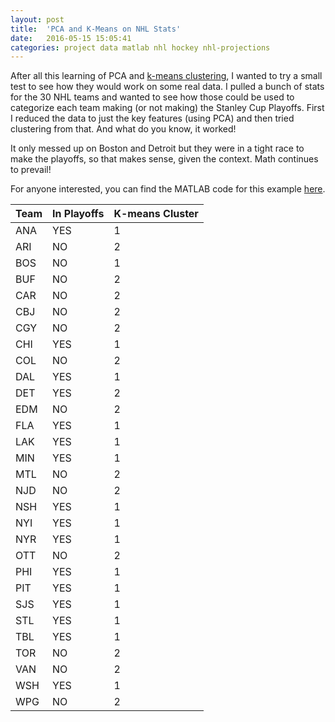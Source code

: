 ```yaml
---
layout: post
title:  'PCA and K-Means on NHL Stats'
date:   2016-05-15 15:05:41
categories: project data matlab nhl hockey nhl-projections
---
```


After all this learning of PCA and [k-means clustering](/2016/03/09/clustering-with-kmeans.html), I wanted to try a small test to see how they would work on some real data. I pulled a bunch of stats for the 30 NHL teams and wanted to see how those could be used to categorize each team making (or not making) the Stanley Cup Playoffs. First I reduced the data to just the key features (using PCA) and then tried clustering from that. And what do you know, it worked!

It only messed up on Boston and Detroit but they were in a tight race to make the playoffs, so that makes sense, given the context. Math continues to prevail!

For anyone interested, you can find the MATLAB code for this example [here](https://github.com/ben-tanen/DataMining/tree/master/nhl-clustering).


| Team | In Playoffs   | K-means Cluster |
|------|---------------|-----------------|
| ANA  | YES           | 1               |
| ARI  | NO            | 2               |
| BOS  | NO            | 1               |
| BUF  | NO            | 2               |
| CAR  | NO            | 2               |
| CBJ  | NO            | 2               |
| CGY  | NO            | 2               |
| CHI  | YES           | 1               |
| COL  | NO            | 2               |
| DAL  | YES           | 1               |
| DET  | YES           | 2               |
| EDM  | NO            | 2               |
| FLA  | YES           | 1               |
| LAK  | YES           | 1               |
| MIN  | YES           | 1               |
| MTL  | NO            | 2               |
| NJD  | NO            | 2               |
| NSH  | YES           | 1               |
| NYI  | YES           | 1               |
| NYR  | YES           | 1               |
| OTT  | NO            | 2               |
| PHI  | YES           | 1               |
| PIT  | YES           | 1               |
| SJS  | YES           | 1               |
| STL  | YES           | 1               |
| TBL  | YES           | 1               |
| TOR  | NO            | 2               |
| VAN  | NO            | 2               |
| WSH  | YES           | 1               |
| WPG  | NO            | 2               |

